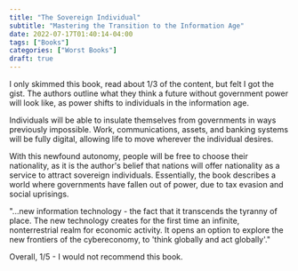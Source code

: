 ```yaml
---
title: "The Sovereign Individual"
subtitle: "Mastering the Transition to the Information Age"
date: 2022-07-17T01:40:14-04:00
tags: ["Books"]
categories: ["Worst Books"]
draft: true
---
```


I only skimmed this book, read about 1/3 of the content, but felt I got the gist. The authors outline what they think a future without government power will look like, as power shifts to individuals in the information age.

Individuals will be able to insulate themselves from governments in ways previously impossible. Work, communications, assets, and banking systems will be fully digital, allowing life to move wherever the individual desires.

With this newfound autonomy, people will be free to choose their nationality, as it is the author's belief that nations will offer nationality as a service to attract sovereign individuals. Essentially, the book describes a world where governments have fallen out of power, due to tax evasion and social uprisings.

"...new information technology - the fact that it transcends the tyranny of place. The new technology creates for the first time an infinite, nonterrestrial realm for economic activity. It opens an option to explore the new frontiers of the cybereconomy, to 'think globally and act globally'."

Overall, 1/5 - I would not recommend this book.
